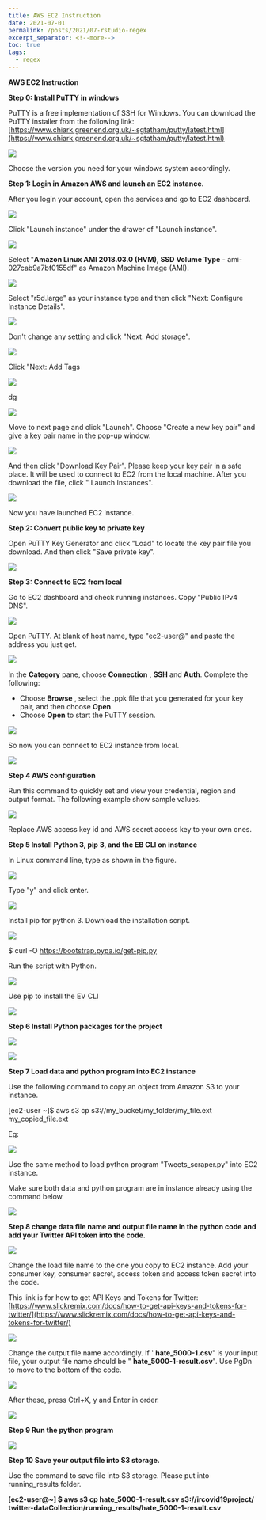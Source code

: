 ```yaml
---
title: AWS EC2 Instruction
date: 2021-07-01
permalink: /posts/2021/07-rstudio-regex
excerpt_separator: <!--more-->
toc: true
tags:
  - regex
---
```


**AWS EC2 Instruction**

**Step 0: Install PuTTY in windows**

PuTTY is a free implementation of SSH for Windows. You can download the PuTTY installer from the following link: [https://www.chiark.greenend.org.uk/~sgtatham/putty/latest.html](https://www.chiark.greenend.org.uk/~sgtatham/putty/latest.html)

![](RackMultipart20211222-4-n35wz9_html_43514da88adaeb51.png)

Choose the version you need for your windows system accordingly.

**Step 1: Login in Amazon AWS and launch an EC2 instance.**

After you login your account, open the services and go to EC2 dashboard.

<!--more-->

![](RackMultipart20211222-4-n35wz9_html_1cca940e01c3d453.png)

Click &quot;Launch instance&quot; under the drawer of &quot;Launch instance&quot;.

![](RackMultipart20211222-4-n35wz9_html_dab8e1884d789eb5.png)

Select &quot;**Amazon Linux AMI 2018.03.0 (HVM), SSD Volume Type** - ami-027cab9a7bf0155df&quot; as Amazon Machine Image (AMI).

![](RackMultipart20211222-4-n35wz9_html_529b52294faadabd.png)

Select &quot;r5d.large&quot; as your instance type and then click &quot;Next: Configure Instance Details&quot;.

![](RackMultipart20211222-4-n35wz9_html_4e69354b6bd147eb.png)

Don&#39;t change any setting and click &quot;Next: Add storage&quot;.

![](RackMultipart20211222-4-n35wz9_html_ce11983961896fad.png)

Click &quot;Next: Add Tags

![](RackMultipart20211222-4-n35wz9_html_4fe52bc23cb2cefe.png)

dg

![](RackMultipart20211222-4-n35wz9_html_49a915ea4c7ec7d5.png)

Move to next page and click &quot;Launch&quot;. Choose &quot;Create a new key pair&quot; and give a key pair name in the pop-up window.

![](RackMultipart20211222-4-n35wz9_html_2368bc07a98fd5d4.png)

And then click &quot;Download Key Pair&quot;. Please keep your key pair in a safe place. It will be used to connect to EC2 from the local machine. After you download the file, click &quot; Launch Instances&quot;.

![](RackMultipart20211222-4-n35wz9_html_1868adbc2a132907.png)

Now you have launched EC2 instance.

**Step 2: Convert public key to private key**

Open PuTTY Key Generator and click &quot;Load&quot; to locate the key pair file you download. And then click &quot;Save private key&quot;.

![](RackMultipart20211222-4-n35wz9_html_17a16c48acb1e4f.png)

**Step 3: Connect to EC2 from local**

Go to EC2 dashboard and check running instances. Copy &quot;Public IPv4 DNS&quot;.

![](RackMultipart20211222-4-n35wz9_html_b45e4661b36b19df.png)

Open PuTTY. At blank of host name, type &quot;ec2-user@&quot; and paste the address you just get.

![](RackMultipart20211222-4-n35wz9_html_e65b37e0694a0797.png)

In the **Category** pane, choose **Connection** , **SSH** and **Auth**. Complete the following:

- Choose **Browse** , select the .ppk file that you generated for your key pair, and then choose **Open**.
- Choose **Open** to start the PuTTY session.

![](RackMultipart20211222-4-n35wz9_html_ae1cf06c9a63abcb.png)

So now you can connect to EC2 instance from local.

![](RackMultipart20211222-4-n35wz9_html_f9f37f2a6f94c216.png)

**Step 4 AWS configuration**

Run this command to quickly set and view your credential, region and output format. The following example show sample values.

![](RackMultipart20211222-4-n35wz9_html_b647bfa17b5e3558.png)

Replace AWS access key id and AWS secret access key to your own ones.

**Step 5 Install Python 3, pip 3, and the EB CLI on instance**

In Linux command line, type as shown in the figure.

![](RackMultipart20211222-4-n35wz9_html_3534bfbbf341823b.png)

Type &quot;y&quot; and click enter.

![](RackMultipart20211222-4-n35wz9_html_e9978132e6405dcc.png)

Install pip for python 3. Download the installation script.

![](RackMultipart20211222-4-n35wz9_html_6e75432bd8b70a8b.png)

$ curl -O https://bootstrap.pypa.io/get-pip.py

Run the script with Python.

![](RackMultipart20211222-4-n35wz9_html_66b751f986f11f6d.png)

Use pip to install the EV CLI

![](RackMultipart20211222-4-n35wz9_html_d55adcbcf58bf64e.png)

**Step 6 Install Python packages for the project**

![](RackMultipart20211222-4-n35wz9_html_232a8b38c317fa5a.png)

![](RackMultipart20211222-4-n35wz9_html_894d9464b8086597.png)

**Step 7 Load data and python program into EC2 instance**

Use the following command to copy an object from Amazon S3 to your instance.

[ec2-user ~]$ aws s3 cp s3://my\_bucket/my\_folder/my\_file.ext my\_copied\_file.ext

Eg:

![](RackMultipart20211222-4-n35wz9_html_8dc0abfca8d6d947.png)

Use the same method to load python program &quot;Tweets\_scraper.py&quot; into EC2 instance.

Make sure both data and python program are in instance already using the command below.

![](RackMultipart20211222-4-n35wz9_html_d9efbe219852a76d.png)

**Step 8 change data file name and output file name in the python code and add your Twitter API token into the code.**

![](RackMultipart20211222-4-n35wz9_html_e2ff9d998f06493f.png)

Change the load file name to the one you copy to EC2 instance. Add your consumer key, consumer secret, access token and access token secret into the code.

This link is for how to get API Keys and Tokens for Twitter: [https://www.slickremix.com/docs/how-to-get-api-keys-and-tokens-for-twitter/](https://www.slickremix.com/docs/how-to-get-api-keys-and-tokens-for-twitter/)

![](RackMultipart20211222-4-n35wz9_html_ef6066f55641214a.png)

Change the output file name accordingly. If &#39; **hate\_5000-1.csv**&quot; is your input file, your output file name should be &quot; **hate\_5000-1-result.csv**&quot;. Use PgDn to move to the bottom of the code.

![](RackMultipart20211222-4-n35wz9_html_93b2cdfee922d322.png)

After these, press Ctrl+X, y and Enter in order.

![](RackMultipart20211222-4-n35wz9_html_7904e57e9f2359d3.png)

**Step 9 Run the python program**

![](RackMultipart20211222-4-n35wz9_html_e4e4762750f9823c.png)

**Step 10 Save your output file into S3 storage.**

Use the command to save file into S3 storage. Please put into running\_results folder.

**[ec2-user@~] $ aws s3 cp hate\_5000-1-result.csv s3://ircovid19project/ twitter-dataCollection/running\_results/hate\_5000-1-result.csv**
